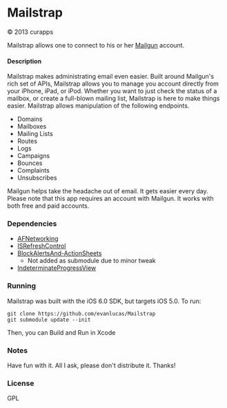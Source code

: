 # Mailstrap
© 2013 curapps

Mailstrap allows one to connect to his or her [Mailgun](http://mailgun.com) account.

#### Description

Mailstrap makes administrating email even easier.  Built around Mailgun's rich set of APIs, Mailstrap allows you to manage you account directly from your iPhone, iPad, or iPod.  Whether you want to just check the status of a mailbox, or create a full-blown mailing list, Mailstrap is here to make things easier.  Mailstrap allows manipulation of the following endpoints.
- Domains
- Mailboxes
- Mailing Lists
- Routes
- Logs
- Campaigns
- Bounces
- Complaints
- Unsubscribes

Mailgun helps take the headache out of email.  It gets easier every day.  Please note that this app requires an account with Mailgun.  It works with both free and paid accounts.

### Dependencies
- [AFNetworking](https://github.com/AFNetworking/AFNetworking)
- [ISRefreshControl](https://github.com/ishkawa/ISRefreshControl)
- [BlockAlertsAnd-ActionSheets](https://github.com/gpambrozio/BlockAlertsAnd-ActionSheets)
	- Not added as submodule due to minor tweak
- [IndeterminateProgressView](https://github.com/evanlucas/IndeterminateProgressView)

### Running
Mailstrap was built with the iOS 6.0 SDK, but targets iOS 5.0. 
To run:
	
	git clone https://github.com/evanlucas/Mailstrap
	git submodule update --init

Then, you can Build and Run in Xcode

### Notes
Have fun with it.  All I ask, please don't distribute it.  Thanks!

### License
GPL
